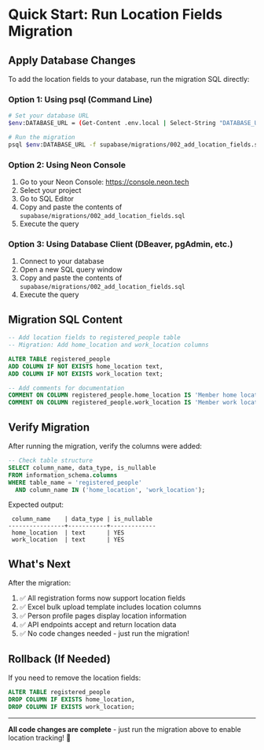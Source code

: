 # Quick Start: Run Location Fields Migration

## Apply Database Changes

To add the location fields to your database, run the migration SQL directly:

### Option 1: Using psql (Command Line)
```bash
# Set your database URL
$env:DATABASE_URL = (Get-Content .env.local | Select-String "DATABASE_URL").ToString().Split('=')[1].Trim()

# Run the migration
psql $env:DATABASE_URL -f supabase/migrations/002_add_location_fields.sql
```

### Option 2: Using Neon Console
1. Go to your Neon Console: https://console.neon.tech
2. Select your project
3. Go to SQL Editor
4. Copy and paste the contents of `supabase/migrations/002_add_location_fields.sql`
5. Execute the query

### Option 3: Using Database Client (DBeaver, pgAdmin, etc.)
1. Connect to your database
2. Open a new SQL query window
3. Copy and paste the contents of `supabase/migrations/002_add_location_fields.sql`
4. Execute the query

## Migration SQL Content

```sql
-- Add location fields to registered_people table
-- Migration: Add home_location and work_location columns

ALTER TABLE registered_people 
ADD COLUMN IF NOT EXISTS home_location text,
ADD COLUMN IF NOT EXISTS work_location text;

-- Add comments for documentation
COMMENT ON COLUMN registered_people.home_location IS 'Member home location/address';
COMMENT ON COLUMN registered_people.work_location IS 'Member work location/address';
```

## Verify Migration

After running the migration, verify the columns were added:

```sql
-- Check table structure
SELECT column_name, data_type, is_nullable 
FROM information_schema.columns 
WHERE table_name = 'registered_people' 
  AND column_name IN ('home_location', 'work_location');
```

Expected output:
```
 column_name    | data_type | is_nullable 
----------------+-----------+-------------
 home_location  | text      | YES
 work_location  | text      | YES
```

## What's Next

After the migration:
1. ✅ All registration forms now support location fields
2. ✅ Excel bulk upload template includes location columns
3. ✅ Person profile pages display location information
4. ✅ API endpoints accept and return location data
5. ✅ No code changes needed - just run the migration!

## Rollback (If Needed)

If you need to remove the location fields:

```sql
ALTER TABLE registered_people 
DROP COLUMN IF EXISTS home_location,
DROP COLUMN IF EXISTS work_location;
```

---

**All code changes are complete** - just run the migration above to enable location tracking! 🎉
